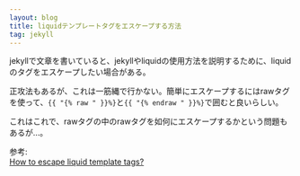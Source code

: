 ```yaml
---
layout: blog
title: liquidテンプレートタグをエスケープする方法
tag: jekyll
---
```




jekyllで文章を書いていると、jekyllやliquidの使用方法を説明するために、liquidのタグをエスケープしたい場合がある。

正攻法もあるが、これは一筋縄で行かない。簡単にエスケープするにはrawタグを使って、`{{ "{% raw " }}%}`と`{{ "{% endraw " }}%}`で囲むと良いらしい。

これはこれで、rawタグの中のrawタグを如何にエスケープするかという問題もあるが…。

参考:  
[How to escape liquid template tags?](http://stackoverflow.com/questions/3426182/how-to-escape-liquid-template-tags)

